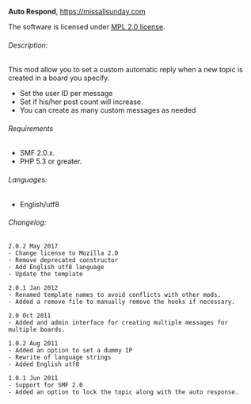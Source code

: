 **Auto Respond**, https://missallsunday.com

The software is licensed under [MPL 2.0 license](https://www.mozilla.org/MPL/).

###### Description:

This mod allow you to set a custom automatic reply when a new topic is created in a board you specify.

- Set the user ID per message
- Set if his/her post count will increase.
- You can create as many custom messages as needed

###### Requirements

- SMF 2.0.x.
- PHP 5.3 or greater.


###### Languages:

- English/utf8


###### Changelog:

```
2.0.2 May 2017
- Change license to Mozilla 2.0
- Remove deprecated constructor
- Add English utf8 language
- Update the template

2.0.1 Jan 2012
- Renamed template names to avoid conflicts with other mods.
- Added a remove file to manually remove the hooks if necessary.

2.0 Oct 2011
- Added and admin interface for creating multiple messages for multiple boards.

1.0.2 Aug 2011
- Added an option to set a dummy IP
- Rewrite of language strings
- Added English utf8

1.0.1 Jun 2011
- Support for SMF 2.0
- Added an option to lock the topic along with the auto response.
```
